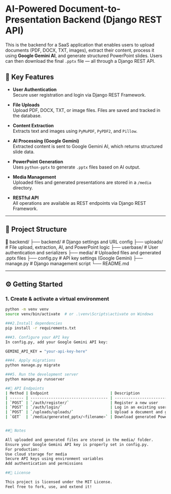 # AI-Powered Document-to-Presentation Backend (Django REST API)

This is the backend for a SaaS application that enables users to upload documents (PDF, DOCX, TXT, images), extract their content, process it using **Google Gemini AI**, and generate structured PowerPoint slides. Users can then download the final `.pptx` file — all through a Django REST API.

## 🚀 Key Features

- **User Authentication**  
  Secure user registration and login via Django REST Framework.

- **File Uploads**  
  Upload PDF, DOCX, TXT, or image files. Files are saved and tracked in the database.

- **Content Extraction**  
  Extracts text and images using `PyMuPDF`, `PyPDF2`, and `Pillow`.

- **AI Processing (Google Gemini)**  
  Extracted content is sent to Google Gemini AI, which returns structured slide data.

- **PowerPoint Generation**  
  Uses `python-pptx` to generate `.pptx` files based on AI output.

- **Media Management**  
  Uploaded files and generated presentations are stored in a `/media` directory.

- **RESTful API**  
  All operations are available as REST endpoints via Django REST Framework.

---

## 🧱 Project Structure

📁 backend/
├── backend/ # Django settings and URL config
├── uploads/ # File upload, extraction, AI, and PowerPoint logic
├── userbase/ # User authentication and serializers
├── media/ # Uploaded files and generated .pptx files
├── config.py # API key settings (Google Gemini)
├── manage.py # Django management script
└── README.md


---

## ⚙️ Getting Started

### 1. Create & activate a virtual environment

```bash
python -m venv venv
source venv/bin/activate  # or .\venv\Scripts\activate on Windows

###2.Install dependencies
pip install -r requirements.txt

###3. Configure your API key
In config.py, add your Google Gemini API key:

GEMINI_API_KEY = "your-api-key-here"

###4. Apply migrations
python manage.py migrate

###5. Run the development server
python manage.py runserver

##🔌 API Endpoints
| Method | Endpoint                           | Description                           |
| ------ | ---------------------------------- | ------------------------------------- |
| `POST` | `/auth/register/`                  | Register a new user                   |
| `POST` | `/auth/login/`                     | Log in an existing user               |
| `POST` | `/uploads/uploads/`                | Upload a document and generate slides |
| `GET`  | `/media/generated_pptx/<filename>` | Download generated PowerPoint         |


##📁 Notes

All uploaded and generated files are stored in the media/ folder.
Ensure your Google Gemini API key is properly set in config.py.
For production:
Use cloud storage for media
Secure API keys using environment variables
Add authentication and permissions

##📄 License

This project is licensed under the MIT License.
Feel free to fork, use, and extend it!
